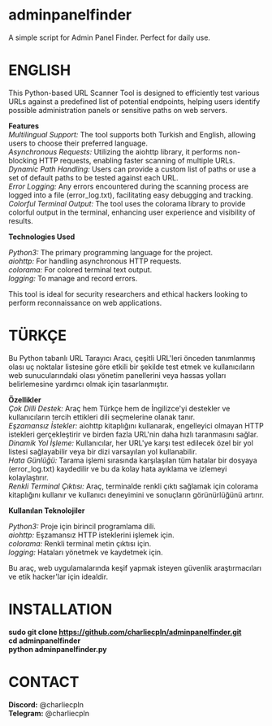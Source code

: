 # adminpanelfinder
A simple script for Admin Panel Finder. Perfect for daily use.

# ENGLISH

This Python-based URL Scanner Tool is designed to efficiently test various URLs against a predefined list of potential endpoints, helping users identify possible administration panels or sensitive paths on web servers.  

**Features**  
*Multilingual Support:* The tool supports both Turkish and English, allowing users to choose their preferred language.  
*Asynchronous Requests:* Utilizing the aiohttp library, it performs non-blocking HTTP requests, enabling faster scanning of multiple URLs.  
*Dynamic Path Handling:* Users can provide a custom list of paths or use a set of default paths to be tested against each URL.  
*Error Logging:* Any errors encountered during the scanning process are logged into a file (error_log.txt), facilitating easy debugging and tracking.  
*Colorful Terminal Output:* The tool uses the colorama library to provide colorful output in the terminal, enhancing user experience and visibility of results.  

**Technologies Used**  

*Python3:* The primary programming language for the project.  
*aiohttp:* For handling asynchronous HTTP requests.  
*colorama:* For colored terminal text output.  
*logging:* To manage and record errors.  

This tool is ideal for security researchers and ethical hackers looking to perform reconnaissance on web applications.  

# TÜRKÇE

Bu Python tabanlı URL Tarayıcı Aracı, çeşitli URL'leri önceden tanımlanmış olası uç noktalar listesine göre etkili bir şekilde test etmek ve kullanıcıların web sunucularındaki olası yönetim panellerini veya hassas yolları belirlemesine yardımcı olmak için tasarlanmıştır.

**Özellikler**  
*Çok Dilli Destek:* Araç hem Türkçe hem de İngilizce'yi destekler ve kullanıcıların tercih ettikleri dili seçmelerine olanak tanır.  
*Eşzamansız İstekler:* aiohttp kitaplığını kullanarak, engelleyici olmayan HTTP istekleri gerçekleştirir ve birden fazla URL'nin daha hızlı taranmasını sağlar.  
*Dinamik Yol İşleme:* Kullanıcılar, her URL'ye karşı test edilecek özel bir yol listesi sağlayabilir veya bir dizi varsayılan yol kullanabilir.  
*Hata Günlüğü:* Tarama işlemi sırasında karşılaşılan tüm hatalar bir dosyaya (error_log.txt) kaydedilir ve bu da kolay hata ayıklama ve izlemeyi kolaylaştırır.  
*Renkli Terminal Çıktısı:* Araç, terminalde renkli çıktı sağlamak için colorama kitaplığını kullanır ve kullanıcı deneyimini ve sonuçların görünürlüğünü artırır.  

**Kullanılan Teknolojiler**  

*Python3:* Proje için birincil programlama dili.  
*aiohttp:* Eşzamansız HTTP isteklerini işlemek için.  
*colorama:* Renkli terminal metin çıktısı için.  
*logging:* Hataları yönetmek ve kaydetmek için.  

Bu araç, web uygulamalarında keşif yapmak isteyen güvenlik araştırmacıları ve etik hacker'lar için idealdir.  

# INSTALLATION

**sudo git clone https://github.com/charliecpln/adminpanelfinder.git**  
**cd adminpanelfinder**  
**python adminpanelfinder.py**  

# CONTACT
**Discord:** @charliecpln  
**Telegram:** @charliecpln  
